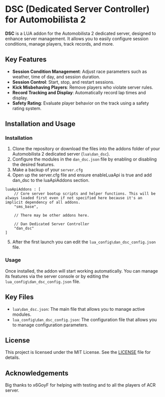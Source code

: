 # DSC (Dedicated Server Controller) for Automobilista 2

**DSC** is a LUA addon for the Automobilista 2 dedicated server, designed to enhance server management. It allows you to easily configure session conditions, manage players, track records, and more.

## Key Features

- **Session Condition Management**: Adjust race parameters such as weather, time of day, and session duration.
- **Session Control**: Start, stop, and restart sessions.
- **Kick Misbehaving Players**: Remove players who violate server rules.
- **Record Tracking and Display**: Automatically record lap times and display.
- **Safety Rating**: Evaluate player behavior on the track using a safety rating system.

## Installation and Usage

### Installation

1. Clone the repository or download the files into the addons folder of your Automobilista 2 dedicated server (`lua\dan_dsc`).
2. Configure the modules in the `dan_dsc.json` file by enabling or disabling the desired features.
3. Make a backup of your `server.cfg`
4. Open up the server.cfg file and ensure enableLuaApi is true and add dan_dsc to the luaApiAddons section.
```
luaApiAddons : [
    // Core server bootup scripts and helper functions. This will be always loaded first even if not specified here because it's an implicit dependency of all addons.
    "sms_base",

    // There may be other addons here.

    // Dan Dedicated Server Controller
    "dan_dsc"
]

```

5. After the first launch you can edit the `lua_config\dan_dsc_config.json` file.

### Usage

Once installed, the addon will start working automatically. You can manage its features via the server console or by editing the `lua_config\dan_dsc_config.json` file.

## Key Files

- `lua\dan_dsc.json`: The main file that allows you to manage active modules.
- `lua_config\dan_dsc_config.json`: The configuration file that allows you to manage configuration parameters.

## License

This project is licensed under the MIT License. See the [LICENSE](LICENSE) file for details.

## Acknowledgements

Big thanks to x6GoyF for helping with testing and to all the players of ACR server.